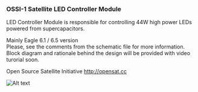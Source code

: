 ### OSSI-1 Satellite LED Controller Module

LED Controller Module is responsible for controlling 44W high power LEDs powered from supercapacitors.  

Mainly Eagle 6.1 / 6.5 version  
Please, see the comments from the schematic file for more information.  
Block diagram and rationale behind the design will be provided with video turorial soon.  

Open Source Satellite Initiative http://opensat.cc

![Alt text]( https://raw.github.com/ossicode/OSSI-1Electronics/master/OSSI-1%20LED%20Controller/image/LED_T.jpg )

